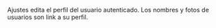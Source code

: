 Ajustes edita el perfil del usuario autenticado.
Los nombres y fotos de usuarios son link a su perfil.